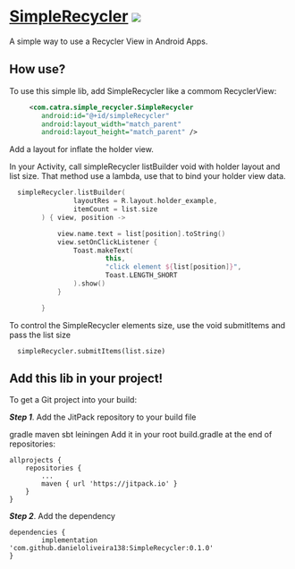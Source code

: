# [SimpleRecycler](https://github.com/danieloliveira138/SimpleRecycler) [![](https://jitpack.io/v/danieloliveira138/SimpleRecycler.svg)](https://jitpack.io/#danieloliveira138/SimpleRecycler)

A simple way to use a Recycler View in Android Apps.

## How use?
To use this simple lib, add SimpleRecycler like a commom RecyclerView:
```xml
     <com.catra.simple_recycler.SimpleRecycler
        android:id="@+id/simpleRecycler"
        android:layout_width="match_parent"
        android:layout_height="match_parent" />
```
Add a layout for inflate the holder view.

In your Activity, call simpleRecycler listBuilder void with holder layout and list size. That method use a lambda, use that to bind your holder view data.

```Kotlin
  simpleRecycler.listBuilder(
                layoutRes = R.layout.holder_example,
                itemCount = list.size
        ) { view, position ->

            view.name.text = list[position].toString()
            view.setOnClickListener {
                Toast.makeText(
                        this,
                        "click element ${list[position]}",
                        Toast.LENGTH_SHORT
                ).show()
            }

        }
```

To control the SimpleRecycler elements size, use the void submitItems and pass the list size
```
  simpleRecycler.submitItems(list.size)
```




## Add this lib in your project!
To get a Git project into your build:

***Step 1***. Add the JitPack repository to your build file

gradle
maven
sbt
leiningen
Add it in your root build.gradle at the end of repositories:

	allprojects {
		repositories {
			...
			maven { url 'https://jitpack.io' }
		}
	}
  
***Step 2***. Add the dependency

	dependencies {
	        implementation 'com.github.danieloliveira138:SimpleRecycler:0.1.0'
	}
